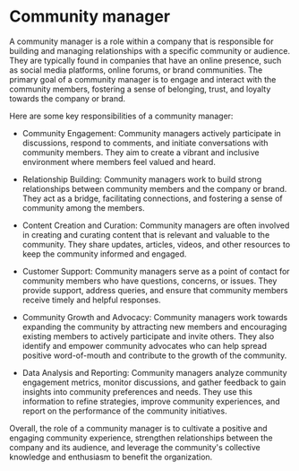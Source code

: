 # Community manager

A community manager is a role within a company that is responsible for building and managing relationships with a specific community or audience. They are typically found in companies that have an online presence, such as social media platforms, online forums, or brand communities. The primary goal of a community manager is to engage and interact with the community members, fostering a sense of belonging, trust, and loyalty towards the company or brand.

Here are some key responsibilities of a community manager:

* Community Engagement: Community managers actively participate in discussions, respond to comments, and initiate conversations with community members. They aim to create a vibrant and inclusive environment where members feel valued and heard.

* Relationship Building: Community managers work to build strong relationships between community members and the company or brand. They act as a bridge, facilitating connections, and fostering a sense of community among the members.

* Content Creation and Curation: Community managers are often involved in creating and curating content that is relevant and valuable to the community. They share updates, articles, videos, and other resources to keep the community informed and engaged.

* Customer Support: Community managers serve as a point of contact for community members who have questions, concerns, or issues. They provide support, address queries, and ensure that community members receive timely and helpful responses.

* Community Growth and Advocacy: Community managers work towards expanding the community by attracting new members and encouraging existing members to actively participate and invite others. They also identify and empower community advocates who can help spread positive word-of-mouth and contribute to the growth of the community.

* Data Analysis and Reporting: Community managers analyze community engagement metrics, monitor discussions, and gather feedback to gain insights into community preferences and needs. They use this information to refine strategies, improve community experiences, and report on the performance of the community initiatives.

Overall, the role of a community manager is to cultivate a positive and engaging community experience, strengthen relationships between the company and its audience, and leverage the community's collective knowledge and enthusiasm to benefit the organization.